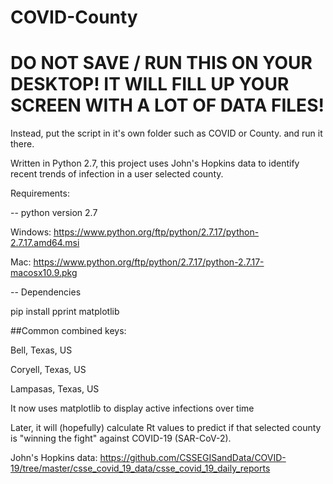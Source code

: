 # COVID-County


# DO NOT SAVE / RUN THIS ON YOUR DESKTOP! IT WILL FILL UP YOUR SCREEN WITH A LOT OF DATA FILES!
Instead, put the script in it's own folder such as COVID or County. and run it there.

Written in Python 2.7, this project uses John's Hopkins data to identify recent trends of infection in a user selected county.

Requirements:

-- python version 2.7
  
  Windows: https://www.python.org/ftp/python/2.7.17/python-2.7.17.amd64.msi
  
  Mac: https://www.python.org/ftp/python/2.7.17/python-2.7.17-macosx10.9.pkg

-- Dependencies

  pip install pprint matplotlib



##Common combined keys:

Bell, Texas, US

Coryell, Texas, US

Lampasas, Texas, US

  
  
  

It now uses matplotlib to display active infections over time

Later, it will (hopefully) calculate Rt values to predict if that selected county is "winning the fight" against COVID-19 (SAR-CoV-2).



John's Hopkins data:
  https://github.com/CSSEGISandData/COVID-19/tree/master/csse_covid_19_data/csse_covid_19_daily_reports
